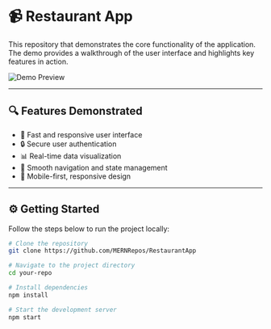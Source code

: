 # 📹 Restaurant App

This repository that demonstrates the core functionality of the application. The demo provides a walkthrough of the user interface and highlights key features in action.

![Demo Preview](demo.gif)

---

## 🔍 Features Demonstrated

- 🚀 Fast and responsive user interface
- 🔒 Secure user authentication
- 📊 Real-time data visualization
- 🔄 Smooth navigation and state management
- 📱 Mobile-first, responsive design

---

## ⚙️ Getting Started

Follow the steps below to run the project locally:

```bash
# Clone the repository
git clone https://github.com/MERNRepos/RestaurantApp

# Navigate to the project directory
cd your-repo

# Install dependencies
npm install

# Start the development server
npm start
